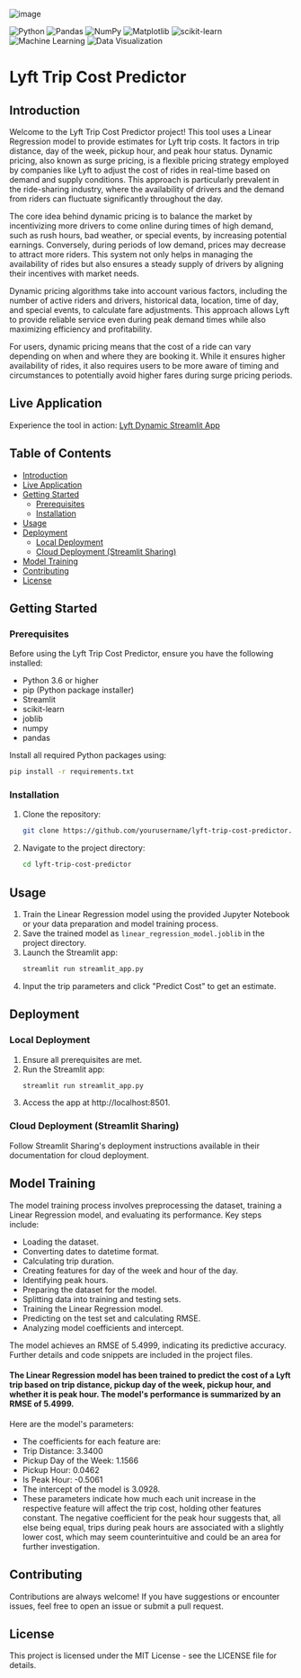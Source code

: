 ![image](https://github.com/abh2050/lyft_dynamic_pricing/assets/44420081/20a91a05-e2cb-4d0b-b874-3dfac7ac9562)

![Python](https://img.shields.io/badge/Python-3.x-blue?style=flat&logo=python&logoColor=white&link=https://www.python.org/)
![Pandas](https://img.shields.io/badge/Pandas-1.3.4-blue?style=flat&logo=pandas&logoColor=white&link=https://pandas.pydata.org/)
![NumPy](https://img.shields.io/badge/NumPy-1.21.2-blue?style=flat&logo=numpy&logoColor=white&link=https://numpy.org/)
![Matplotlib](https://img.shields.io/badge/Matplotlib-3.4.3-blue?style=flat&logo=matplotlib&logoColor=white&link=https://matplotlib.org/)
![scikit-learn](https://img.shields.io/badge/scikit_learn-0.24.2-blue?style=flat&logo=scikit-learn&logoColor=white&link=https://scikit-learn.org/stable/)
![Machine Learning](https://img.shields.io/badge/Machine_Learning-Project-green?style=flat&link=https://en.wikipedia.org/wiki/Machine_learning)
![Data Visualization](https://img.shields.io/badge/Data_Visualization-Analysis-yellow?style=flat&link=https://en.wikipedia.org/wiki/Data_visualization)

# Lyft Trip Cost Predictor

## Introduction
Welcome to the Lyft Trip Cost Predictor project! This tool uses a Linear Regression model to provide estimates for Lyft trip costs. It factors in trip distance, day of the week, pickup hour, and peak hour status. Dynamic pricing, also known as surge pricing, is a flexible pricing strategy employed by companies like Lyft to adjust the cost of rides in real-time based on demand and supply conditions. This approach is particularly prevalent in the ride-sharing industry, where the availability of drivers and the demand from riders can fluctuate significantly throughout the day.

The core idea behind dynamic pricing is to balance the market by incentivizing more drivers to come online during times of high demand, such as rush hours, bad weather, or special events, by increasing potential earnings. Conversely, during periods of low demand, prices may decrease to attract more riders. This system not only helps in managing the availability of rides but also ensures a steady supply of drivers by aligning their incentives with market needs.

Dynamic pricing algorithms take into account various factors, including the number of active riders and drivers, historical data, location, time of day, and special events, to calculate fare adjustments. This approach allows Lyft to provide reliable service even during peak demand times while also maximizing efficiency and profitability.

For users, dynamic pricing means that the cost of a ride can vary depending on when and where they are booking it. While it ensures higher availability of rides, it also requires users to be more aware of timing and circumstances to potentially avoid higher fares during surge pricing periods.

## Live Application
Experience the tool in action: [Lyft Dynamic Streamlit App](https://lyftdynamic.streamlit.app/)

## Table of Contents
- [Introduction](#introduction)
- [Live Application](#live-application)
- [Getting Started](#getting-started)
  - [Prerequisites](#prerequisites)
  - [Installation](#installation)
- [Usage](#usage)
- [Deployment](#deployment)
  - [Local Deployment](#local-deployment)
  - [Cloud Deployment (Streamlit Sharing)](#cloud-deployment-streamlit-sharing)
- [Model Training](#model-training)
- [Contributing](#contributing)
- [License](#license)

## Getting Started

### Prerequisites
Before using the Lyft Trip Cost Predictor, ensure you have the following installed:
- Python 3.6 or higher
- pip (Python package installer)
- Streamlit
- scikit-learn
- joblib
- numpy
- pandas

Install all required Python packages using:
```bash
pip install -r requirements.txt
```

### Installation
1. Clone the repository:
   ```bash
   git clone https://github.com/yourusername/lyft-trip-cost-predictor.git
   ```
2. Navigate to the project directory:
   ```bash
   cd lyft-trip-cost-predictor
   ```

## Usage
1. Train the Linear Regression model using the provided Jupyter Notebook or your data preparation and model training process.
2. Save the trained model as `linear_regression_model.joblib` in the project directory.
3. Launch the Streamlit app:
   ```bash
   streamlit run streamlit_app.py
   ```
4. Input the trip parameters and click "Predict Cost" to get an estimate.

## Deployment

### Local Deployment
1. Ensure all prerequisites are met.
2. Run the Streamlit app:
   ```bash
   streamlit run streamlit_app.py
   ```
3. Access the app at http://localhost:8501.

### Cloud Deployment (Streamlit Sharing)
Follow Streamlit Sharing's deployment instructions available in their documentation for cloud deployment.

## Model Training
The model training process involves preprocessing the dataset, training a Linear Regression model, and evaluating its performance. Key steps include:

- Loading the dataset.
- Converting dates to datetime format.
- Calculating trip duration.
- Creating features for day of the week and hour of the day.
- Identifying peak hours.
- Preparing the dataset for the model.
- Splitting data into training and testing sets.
- Training the Linear Regression model.
- Predicting on the test set and calculating RMSE.
- Analyzing model coefficients and intercept.

The model achieves an RMSE of 5.4999, indicating its predictive accuracy. Further details and code snippets are included in the project files.
#### The Linear Regression model has been trained to predict the cost of a Lyft trip based on trip distance, pickup day of the week, pickup hour, and whether it is peak hour. The model's performance is summarized by an RMSE of 5.4999.
Here are the model's parameters:
- The coefficients for each feature are:
- Trip Distance: 3.3400
- Pickup Day of the Week: 1.1566
- Pickup Hour: 0.0462
- Is Peak Hour: -0.5061
- The intercept of the model is 3.0928.
- These parameters indicate how much each unit increase in the respective feature will affect the trip cost, holding other features constant. The negative coefficient for the peak hour suggests that, all else being equal, trips during peak hours are associated with a slightly lower cost, which may seem counterintuitive and could be an area for further investigation.

## Contributing
Contributions are always welcome! If you have suggestions or encounter issues, feel free to open an issue or submit a pull request.

## License
This project is licensed under the MIT License - see the LICENSE file for details.
